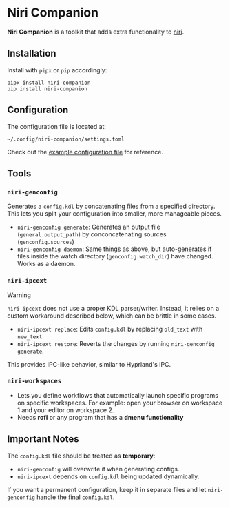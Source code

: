 # Niri Companion

**Niri Companion** is a toolkit that adds extra functionality to [niri](https://github.com/YaLTeR/niri).

## Installation

Install with `pipx` or `pip` accordingly:

```
pipx install niri-companion
pip install niri-companion
```

## Configuration

The configuration file is located at:

```
~/.config/niri-companion/settings.toml
```

Check out the [example configuration file](./examples/settings.toml) for reference.

## Tools

### `niri-genconfig`

Generates a `config.kdl` by concatenating files from a specified directory.
This lets you split your configuration into smaller, more manageable pieces.

- `niri-genconfig generate`: Generates an output file (`general.output_path`) by conconcatenating sources (`genconfig.sources`)
- `niri-genconfig daemon`: Same things as above, but auto-generates if files inside the watch directory (`genconfig.watch_dir`) have changed. Works as a daemon.

### `niri-ipcext`

> [!WARNING]
> `niri-ipcext` does not use a proper KDL parser/writer. Instead, it relies on a custom workaround described below, which can be brittle in some cases.

- `niri-ipcext replace`: Edits `config.kdl` by replacing `old_text` with `new_text`.
- `niri-ipcext restore`: Reverts the changes by running `niri-genconfig generate`.

This provides IPC-like behavior, similar to Hyprland's IPC.

### `niri-workspaces`

- Lets you define workflows that automatically launch specific programs on specific workspaces. For example: open your browser on workspace 1 and your editor on workspace 2.
- Needs **rofi** or any program that has a **dmenu functionality**

## Important Notes

The `config.kdl` file should be treated as **temporary**:

* `niri-genconfig` will overwrite it when generating configs.
* `niri-ipcext` depends on `config.kdl` being updated dynamically.

If you want a permanent configuration, keep it in separate files and let `niri-genconfig` handle the final `config.kdl`.
